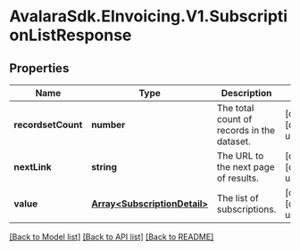 # AvalaraSdk.EInvoicing.V1.SubscriptionListResponse

## Properties

Name | Type | Description | Notes
------------ | ------------- | ------------- | -------------
**recordsetCount** | **number** | The total count of records in the dataset. | [optional] [default to undefined]
**nextLink** | **string** | The URL to the next page of results. | [optional] [default to undefined]
**value** | [**Array&lt;SubscriptionDetail&gt;**](SubscriptionDetail.md) | The list of subscriptions. | [optional] [default to undefined]

[[Back to Model list]](../../../README.md#documentation-for-models) [[Back to API list]](../../../README.md#documentation-for-api-endpoints) [[Back to README]](../../../README.md)

